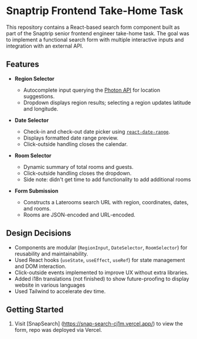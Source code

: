 # Snaptrip Frontend Take-Home Task

This repository contains a React-based search form component built as part of the Snaptrip senior frontend engineer take-home task. The goal was to implement a functional search form with multiple interactive inputs and integration with an external API.

## Features

- **Region Selector**
  - Autocomplete input querying the [Photon API](https://photon.komoot.io/) for location suggestions.
  - Dropdown displays region results; selecting a region updates latitude and longitude.

- **Date Selector**
  - Check-in and check-out date picker using [`react-date-range`](https://www.npmjs.com/package/react-date-range).
  - Displays formatted date range preview.
  - Click-outside handling closes the calendar.

- **Room Selector**
  - Dynamic summary of total rooms and guests.
  - Click-outside handling closes the dropdown.
  - Side note: didn't get time to add functionality to add additional rooms

- **Form Submission**
  - Constructs a Laterooms search URL with region, coordinates, dates, and rooms.
  - Rooms are JSON-encoded and URL-encoded.

## Design Decisions

- Components are modular (`RegionInput`, `DateSelector`, `RoomSelector`) for reusability and maintainability.
- Used React hooks (`useState`, `useEffect`, `useRef`) for state management and DOM interaction.
- Click-outside events implemented to improve UX without extra libraries.
- Added i18n translations (not finished) to show future-proofing to display website in various languages
- Used Tailwind to accelerate dev time.

## Getting Started

1. Visit [SnapSearch] (https://snap-search-cj1m.vercel.app/) to view the form, repo was deployed via Vercel.
